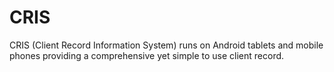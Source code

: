 # CRIS
CRIS (Client Record Information System) runs on Android tablets and mobile phones providing a comprehensive yet simple to use client record.
